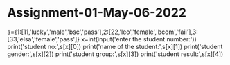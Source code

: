 # Assignment-01-May-06-2022
s={1:[11,'lucky','male','bsc','pass'],2:[22,'leo','female','bcom','fail'],3:[33,'elsa','female','pass']}
x=int(input('enter the student number:'))
print('student no:',s[x][0])
print('name of the student:',s[x][1])
print('student gender:',s[x][2])
print('student group:',s[x][3])
print('student result:',s[x][4])

